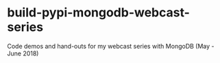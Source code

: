 # build-pypi-mongodb-webcast-series
Code demos and hand-outs for my webcast series with MongoDB (May - June 2018)
